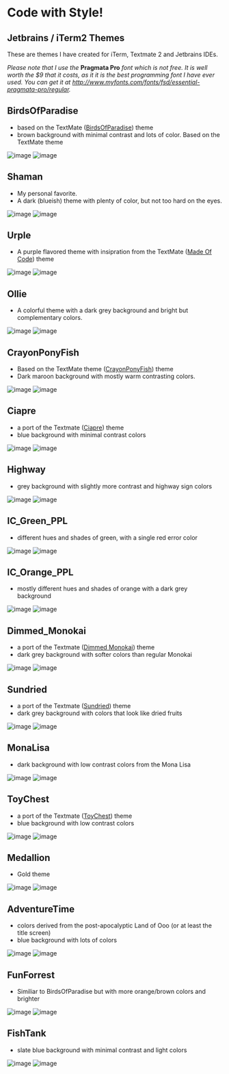 Code with Style!
=====

Jetbrains / iTerm2 Themes    
-----

These are themes I have created for iTerm, Textmate 2 and Jetbrains IDEs. 

*Please note that I use the* **Pragmata Pro** *font which is not free. It is well worth the $9 that it costs, as it it is the best programming font I have ever used. You can get it at http://www.myfonts.com/fonts/fsd/essential-pragmata-pro/regular.*
  
BirdsOfParadise
-----
  - based on the TextMate ([BirdsOfParadise](http://tmtheme-editor.herokuapp.com/#/Birds%20of%20Paradise)) theme
  - brown background with minimal contrast and lots of color. Based on the TextMate theme
  
![image](https://raw.github.com/zdj/themes/master/screenshots/BirdsOfParadise.png)
![image](https://raw.github.com/zdj/themes/master/screenshots/BirdsOfParadise_iterm.png)
  
Shaman
-----
  - My personal favorite. 
  - A dark (blueish) theme with plenty of color, but not too hard on the eyes.
  
![image](https://raw.github.com/zdj/themes/master/screenshots/Shaman.png)
![image](https://raw.github.com/zdj/themes/master/screenshots/Shaman_iterm.png)
  
Urple
-----
  - A purple flavored theme with insipration from the TextMate ([Made Of Code](http://textmatetheme.com/made-of-code)) theme
  
![image](https://raw.github.com/zdj/themes/master/screenshots/Urple.png)
![image](https://raw.github.com/zdj/themes/master/screenshots/Urple_iterm.png)

Ollie
-----
  - A colorful theme with a dark grey background and bright but complementary colors.
  
![image](https://raw.github.com/zdj/themes/master/screenshots/Ollie.png)
![image](https://raw.github.com/zdj/themes/master/screenshots/Ollie_iterm.png)

CrayonPonyFish
-----
  - Based on the TextMate theme ([CrayonPonyFish](http://tmtheme-editor.herokuapp.com/#/Crayon%20Pony%20Fish)) theme
  - Dark maroon background with mostly warm contrasting colors.
  
![image](https://raw.github.com/zdj/themes/master/screenshots/CrayonPonyFish.png)
![image](https://raw.github.com/zdj/themes/master/screenshots/CrayonPonyFish_iterm.png)
  
Ciapre
-----
  - a port of the Textmate ([Ciapre](http://tmtheme-editor.herokuapp.com/#/Ciapre)) theme
  - blue background with minimal contrast colors
  
![image](https://raw.github.com/zdj/themes/master/screenshots/Ciapre.png)
![image](https://raw.github.com/zdj/themes/master/screenshots/Ciapre_iterm.png)  

Highway
-----
  - grey background with slightly more contrast and highway sign colors
  
![image](https://raw.github.com/zdj/themes/master/screenshots/Highway.png)
![image](https://raw.github.com/zdj/themes/master/screenshots/Highway_iterm.png)

IC_Green_PPL
-----
  - different hues and shades of green, with a single red error color
  
![image](https://raw.github.com/zdj/themes/master/screenshots/IC_Green_PPL.png)
![image](https://raw.github.com/zdj/themes/master/screenshots/IC_Green_PPL_iterm.png)
  
IC_Orange_PPL
-----
  - mostly different hues and shades of orange with a dark grey background
  
![image](https://raw.github.com/zdj/themes/master/screenshots/IC_Orange_PPL.png)
![image](https://raw.github.com/zdj/themes/master/screenshots/IC_Orange_PPL_iterm.png)

Dimmed_Monokai
-----
  - a port of the Textmate ([Dimmed Monokai](http://tmtheme-editor.herokuapp.com/#/Dimmed-Monokai)) theme
  - dark grey background with softer colors than regular Monokai
  
![image](https://raw.github.com/zdj/themes/master/screenshots/DimmedMonokai.png)
![image](https://raw.github.com/zdj/themes/master/screenshots/DimmedMonokai_iterm.png)

Sundried
-----
  - a port of the Textmate ([Sundried](http://tmtheme-editor.herokuapp.com/#/Sundried)) theme
  - dark grey background with colors that look like dried fruits
  
![image](https://raw.github.com/zdj/themes/master/screenshots/Sundried.png)
![image](https://raw.github.com/zdj/themes/master/screenshots/Sundried_iterm.png)

MonaLisa
-----
  - dark background with low contrast colors from the Mona Lisa
  
![image](https://raw.github.com/zdj/themes/master/screenshots/MonaLisa.png)
![image](https://raw.github.com/zdj/themes/master/screenshots/MonaLisa_iterm.png)
  
ToyChest
-----
  - a port of the Textmate ([ToyChest](http://tmtheme-editor.herokuapp.com/#/ToyChest)) theme
  - blue background with low contrast colors
  
![image](https://raw.github.com/zdj/themes/master/screenshots/ToyChest.png)
![image](https://raw.github.com/zdj/themes/master/screenshots/ToyChest_iterm.png)
  
Medallion
-----
  - Gold theme
  
![image](https://raw.github.com/zdj/themes/master/screenshots/Medallion.png)
![image](https://raw.github.com/zdj/themes/master/screenshots/Medallion_iterm.png)
    
AdventureTime
-----
  - colors derived from the post-apocalyptic Land of Ooo (or at least the title screen)
  - blue background with lots of colors
  
![image](https://raw.github.com/zdj/themes/master/screenshots/AdventureTime.png)
![image](https://raw.github.com/zdj/themes/master/screenshots/AdventureTime_iterm.png)

FunForrest
-----
  - Similiar to BirdsOfParadise but with more orange/brown colors and brighter
  
![image](https://raw.github.com/zdj/themes/master/screenshots/FunForrest.png)
![image](https://raw.github.com/zdj/themes/master/screenshots/FunForrest_iterm.png)
    
FishTank
-----
  - slate blue background with minimal contrast and light colors
  
![image](https://raw.github.com/zdj/themes/master/screenshots/FishTank.png)
![image](https://raw.github.com/zdj/themes/master/screenshots/FishTank_iterm.png)

